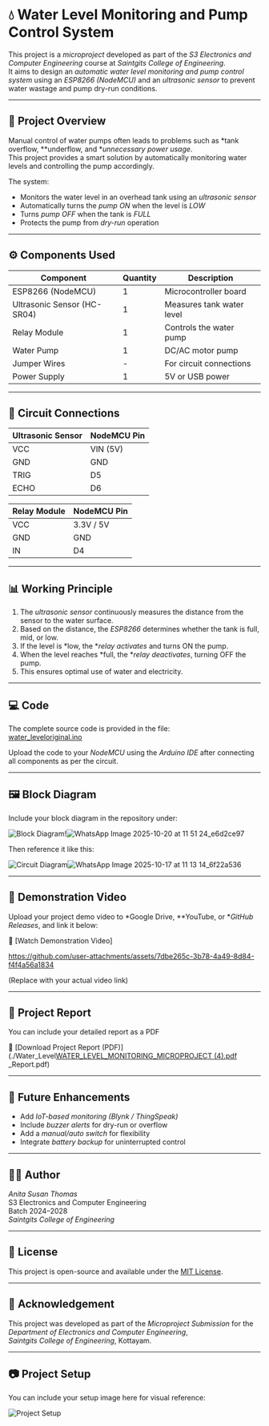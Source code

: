 # 💧 Water Level Monitoring and Pump Control System

This project is a *microproject* developed as part of the *S3 Electronics and Computer Engineering* course at *Saintgits College of Engineering*.  
It aims to design an *automatic water level monitoring and pump control system* using an *ESP8266 (NodeMCU)* and an *ultrasonic sensor* to prevent water wastage and pump dry-run conditions.

---

## 🧠 Project Overview

Manual control of water pumps often leads to problems such as *tank overflow, **underflow, and **unnecessary power usage*.  
This project provides a smart solution by automatically monitoring water levels and controlling the pump accordingly.

The system:
- Monitors the water level in an overhead tank using an *ultrasonic sensor*
- Automatically turns the *pump ON* when the level is *LOW*
- Turns *pump OFF* when the tank is *FULL*
- Protects the pump from *dry-run* operation

---

## ⚙ Components Used

| Component | Quantity | Description |
|------------|-----------|-------------|
| ESP8266 (NodeMCU) | 1 | Microcontroller board |
| Ultrasonic Sensor (HC-SR04) | 1 | Measures tank water level |
| Relay Module | 1 | Controls the water pump |
| Water Pump | 1 | DC/AC motor pump |
| Jumper Wires | - | For circuit connections |
| Power Supply | 1 | 5V or USB power |

---

## 🔌 Circuit Connections

| Ultrasonic Sensor | NodeMCU Pin |
|--------------------|-------------|
| VCC | VIN (5V) |
| GND | GND |
| TRIG | D5 |
| ECHO | D6 |

| Relay Module | NodeMCU Pin |
|---------------|-------------|
| VCC | 3.3V / 5V |
| GND | GND |
| IN | D4 |

---

## 📊 Working Principle

1. The *ultrasonic sensor* continuously measures the distance from the sensor to the water surface.  
2. Based on the distance, the *ESP8266* determines whether the tank is full, mid, or low.  
3. If the level is *low, the **relay activates* and turns ON the pump.  
4. When the level reaches *full, the **relay deactivates*, turning OFF the pump.  
5. This ensures optimal use of water and electricity.

---

## 💻 Code

The complete source code is provided in the file:  
[water_leveloriginal.ino](./water_leveloriginal.ino)

Upload the code to your *NodeMCU* using the *Arduino IDE* after connecting all components as per the circuit.

---

## 🖼 Block Diagram

Include your block diagram in the repository under:

![Block Diagram](images/block_diagram.png)!![WhatsApp Image 2025-10-20 at 11 51 24_e6d2ce97](https://github.com/user-attachments/assets/88b6694f-74af-42eb-822a-94672ab15a06)

Then reference it like this:

![Circuit Diagram](images/circuit_diagram.png)![WhatsApp Image 2025-10-17 at 11 13 14_6f22a536](https://github.com/user-attachments/assets/93062475-d184-4576-8c9f-0598948a7945)


---

## 🎥 Demonstration Video

Upload your project demo video to *Google Drive, **YouTube, or **GitHub Releases*, and link it below:

🔗 [Watch Demonstration Video]





https://github.com/user-attachments/assets/7dbe265c-3b78-4a49-8d84-f4f4a56a1834



(Replace with your actual video link)

---

## 📄 Project Report

You can include your detailed report as a PDF 

📘 [Download Project Report (PDF)](./Water_Level[WATER_LEVEL_MONITORING_MICROPROJECT (4).pdf](https://github.com/user-attachments/files/22996250/WATER_LEVEL_MONITORING_MICROPROJECT.4.pdf)
_Report.pdf)





---

## 🚀 Future Enhancements

- Add *IoT-based monitoring (Blynk / ThingSpeak)*  
- Include *buzzer alerts* for dry-run or overflow  
- Add a *manual/auto switch* for flexibility  
- Integrate *battery backup* for uninterrupted control  

---

## 👩‍💻 Author

*Anita Susan Thomas*  
S3 Electronics and Computer Engineering  
Batch 2024–2028  
*Saintgits College of Engineering*

---

## 📝 License

This project is open-source and available under the [MIT License](LICENSE).

---

## 🏫 Acknowledgement

This project was developed as part of the *Microproject Submission* for the  
*Department of Electronics and Computer Engineering*,  
*Saintgits College of Engineering*, Kottayam.

---

## 📷 Project Setup

You can include your setup image here for visual reference:

![Project Setup](images/project_setup.jpg)

